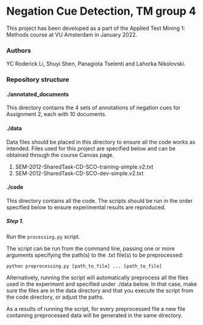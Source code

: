 # Negation Cue Detection, TM group 4
This project has been developed as a part of the Applied Text Mining 1: Methods course at VU Amsterdam in January 2022.

### Authors
YC Roderick Li, Shuyi Shen, Panagiota Tselenti and Lahorka Nikolovski.

### Repository structure

#### ./annotated_documents

This directory contains the 4 sets of annotations of negation cues for Assignment 2, each with 10 documents.

#### ./data
Data files should be placed in this directory to ensure all the code works as intended.
Files used for this project are specified below and can be obtained through the course Canvas page.
1. SEM-2012-SharedTask-CD-SCO-training-simple.v2.txt
2. SEM-2012-SharedTask-CD-SCO-dev-simple.v2.txt

#### ./code
This directory contains all the code. The scripts should be run in the order specified below to ensure experimental 
results are reproduced.

##### Step 1.

Run the `processing.py` script.

The script can be run from the command line, passing one or more arguments specifying the path(s) to the .txt file(s) 
to be preprocessed:

`python preprocessing.py [path_to_file] ... [path_to_file]`

Alternatively, running the script will automatically preprocess all the files used in the experiment and specified 
under ./data below. In that case, make sure the files are in the data directory and that you execute the script from 
the code directory, or adjust the paths.

As a results of running the script, for every preprocessed file a new file containing preprocessed data will be 
generated in the same directory.



